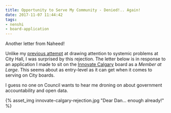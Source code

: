 ```yaml
---
title: Opportunity to Serve My Community - Denied!.. Again!
date: 2017-11-07 11:44:42
tags:
- nenshi
- board-application
---
```


Another letter from Naheed!

Unlike my [previous attempt](/2017/03/28/A-Groovy-Letter-from-a-Gnarly-Mayor/) at drawing attention to systemic problems at City Hall, I was surprised by this rejection. The letter below is in response to an application I made to sit on the [Innovate Calgary](https://www.innovatecalgary.com/) board as a _Member at Large_. This seems about as entry-level as it can get when it comes to serving on City boards. 

I guess no one on Council wants to hear me droning on about government accountability and open data.

{% asset_img innovate-calgary-rejection.jpg "Dear Dan... enough already!" %}
